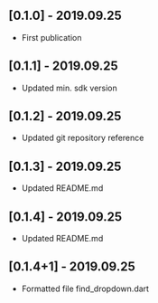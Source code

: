 ## [0.1.0] - 2019.09.25

* First publication

## [0.1.1] - 2019.09.25

* Updated min. sdk version

## [0.1.2] - 2019.09.25

* Updated git repository reference

## [0.1.3] - 2019.09.25

* Updated README.md

## [0.1.4] - 2019.09.25

* Updated README.md

## [0.1.4+1] - 2019.09.25

* Formatted file find_dropdown.dart
